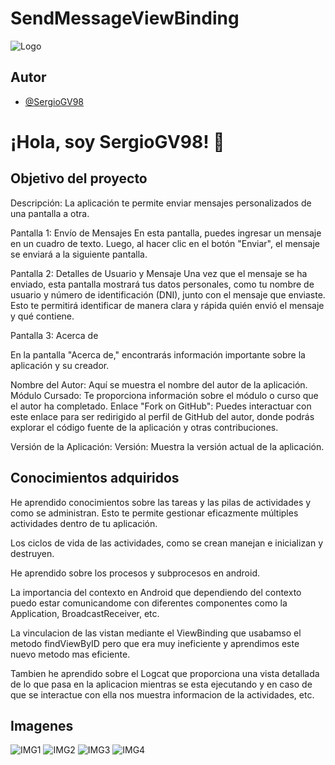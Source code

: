
# SendMessageViewBinding



![Logo](https://github.com/SergioGV98/AEA2_SendMessageViewBinding/blob/main/app/src/main/ic_launcher-playstore.png)


## Autor
- [@SergioGV98](https://github.com/SergioGV98)

# ¡Hola, soy SergioGV98! 👋


## Objetivo del proyecto
Descripción:
La aplicación te permite enviar mensajes personalizados de una pantalla a otra. 

Pantalla 1: Envío de Mensajes
En esta pantalla, puedes ingresar un mensaje en un cuadro de texto. Luego, al hacer clic en el botón "Enviar", el mensaje se enviará a la siguiente pantalla.

Pantalla 2: Detalles de Usuario y Mensaje
Una vez que el mensaje se ha enviado, esta pantalla mostrará tus datos personales, como tu nombre de usuario y número de identificación (DNI), junto con el mensaje que enviaste. Esto te permitirá identificar de manera clara y rápida quién envió el mensaje y qué contiene.

Pantalla 3: Acerca de

En la pantalla "Acerca de," encontrarás información importante sobre la aplicación y su creador.


Nombre del Autor: Aquí se muestra el nombre del autor de la aplicación.
Módulo Cursado: Te proporciona información sobre el módulo o curso que el autor ha completado.
Enlace "Fork on GitHub": Puedes interactuar con este enlace para ser redirigido al perfil de GitHub del autor, donde podrás explorar el código fuente de la aplicación y otras contribuciones.

Versión de la Aplicación:
Versión: Muestra la versión actual de la aplicación.
## Conocimientos adquiridos
He aprendido conocimientos sobre las tareas y las pilas de actividades y como se administran. Esto te permite gestionar eficazmente múltiples actividades dentro de tu aplicación.

Los ciclos de vida de las actividades, como se crean manejan e inicializan y destruyen.

He aprendido sobre los procesos y subprocesos en android.

La importancia del contexto en Android que dependiendo del contexto puedo estar comunicandome con diferentes componentes como la Application, BroadcastReceiver, etc.

La vinculacion de las vistan mediante el ViewBinding que usabamso el metodo findViewByID pero que era muy ineficiente y aprendimos este nuevo metodo mas eficiente.

Tambien he aprendido sobre el Logcat que proporciona una vista detallada de lo que pasa en la aplicacion mientras se esta ejecutando y en caso de que se interactue con ella nos muestra informacion de la actividades, etc.


## Imagenes
![IMG1](https://github.com/SergioGV98/AEA2_SendMessageViewBinding/blob/main/img/img1.jpg)
![IMG2](https://github.com/SergioGV98/AEA2_SendMessageViewBinding/blob/main/img/img2.jpg)
![IMG3](https://github.com/SergioGV98/AEA2_SendMessageViewBinding/blob/main/img/img3.jpg)
![IMG4](https://github.com/SergioGV98/AEA2_SendMessageViewBinding/blob/main/img/img4.jpg)